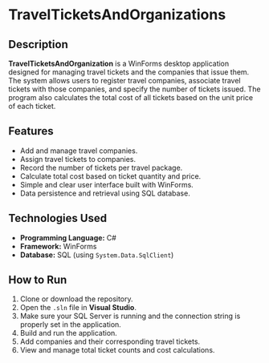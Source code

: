 # TravelTicketsAndOrganizations

## Description
**TravelTicketsAndOrganization** is a WinForms desktop application designed for managing travel tickets and the companies that issue them. The system allows users to register travel companies, associate travel tickets with those companies, and specify the number of tickets issued. The program also calculates the total cost of all tickets based on the unit price of each ticket.

## Features
- Add and manage travel companies.
- Assign travel tickets to companies.
- Record the number of tickets per travel package.
- Calculate total cost based on ticket quantity and price.
- Simple and clear user interface built with WinForms.
- Data persistence and retrieval using SQL database.

## Technologies Used
- **Programming Language:** C#
- **Framework:** WinForms
- **Database:** SQL (using `System.Data.SqlClient`)

## How to Run
1. Clone or download the repository.
2. Open the `.sln` file in **Visual Studio**.
3. Make sure your SQL Server is running and the connection string is properly set in the application.
4. Build and run the application.
5. Add companies and their corresponding travel tickets.
6. View and manage total ticket counts and cost calculations.


